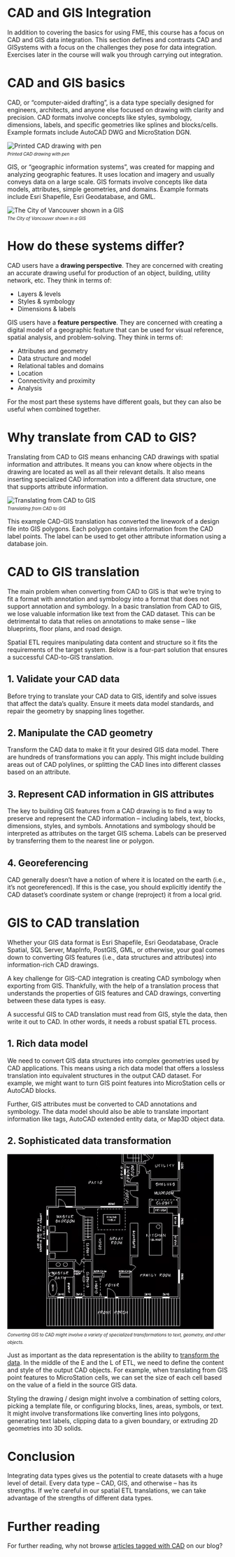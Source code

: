 # CAD and GIS Integration

In addition to covering the basics for using FME, this course has a focus on CAD and GIS data integration. This section defines and contrasts CAD and GISystems with a focus on the challenges they pose for data integration. Exercises later in the course will walk you through carrying out integration.

<!-- Content below is adapted from a series of blog posts written by Tiana Warner: https://blog.safe.com/2013/12/converting-cad-to-gis-starts-preschool/ -->

# CAD and GIS basics

CAD, or “computer-aided drafting”, is a data type specially designed for engineers, architects, and anyone else focused on drawing with clarity and precision. CAD formats involve concepts like styles, symbology, dimensions, labels, and specific geometries like splines and blocks/cells. Example formats include AutoCAD DWG and MicroStation DGN.

![Printed CAD drawing with pen](https://cdn.blog.safe.com/wp-content/uploads/2013/11/iStock_000027153488XSmall.jpg)<br>
<span style="font-style:italic;font-size:x-small">Printed CAD drawing with pen</span>

GIS, or “geographic information systems”, was created for mapping and analyzing geographic features. It uses location and imagery and usually conveys data on a large scale. GIS formats involve concepts like data models, attributes, simple geometries, and domains. Example formats include Esri Shapefile, Esri Geodatabase, and GML.

![The City of Vancouver shown in a GIS](https://cdn.blog.safe.com/wp-content/uploads/2013/11/gis.png)<br>
<span style="font-style:italic;font-size:x-small">The City of Vancouver shown in a GIS</span>

# How do these systems differ?

CAD users have a **drawing perspective**. They are concerned with creating an accurate drawing useful for production of an object, building, utility network, etc. They think in terms of:
- Layers & levels
- Styles & symbology
- Dimensions & labels

GIS users have a **feature perspective**. They are concerned with creating a digital model of a geographic feature that can be used for visual reference, spatial analysis, and problem-solving. They think in terms of:
- Attributes and geometry
- Data structure and model
- Relational tables and domains
- Location
- Connectivity and proximity
- Analysis

For the most part these systems have different goals, but they can also be  useful when combined together.

# Why translate from CAD to GIS?

Translating from CAD to GIS means enhancing CAD drawings with spatial information and attributes. It means you can know where objects in the drawing are located as well as all their relevant details. It also means inserting specialized CAD information into a different data structure, one that supports attribute information.

![Translating from CAD to GIS](http://cdn.blog.safe.com/wp-content/uploads/2013/11/translation.png)<br>
<span style="font-style:italic;font-size:x-small">Translating from CAD to GIS</span>


This example CAD-GIS translation has converted the linework of a design file into GIS polygons. Each polygon contains information from the CAD label points. The label can be used to get other attribute information using a database join.

# CAD to GIS translation

The main problem when converting from CAD to GIS is that we’re trying to fit a format with annotation and symbology into a format that does not support annotation and symbology. In a basic translation from CAD to GIS, we lose valuable information like text from the CAD dataset. This can be detrimental to data that relies on annotations to make sense – like blueprints, floor plans, and road design.

Spatial ETL requires manipulating data content and structure so it fits the requirements of the target system. Below is a four-part solution that ensures a successful CAD-to-GIS translation.

## 1. Validate your CAD data

Before trying to translate your CAD data to GIS, identify and solve issues that affect the data’s quality. Ensure it meets data model standards, and repair the geometry by snapping lines together.

## 2. Manipulate the CAD geometry

Transform the CAD data to make it fit your desired GIS data model. There are hundreds of transformations you can apply. This might include building areas out of CAD polylines, or splitting the CAD lines into different classes based on an attribute.

## 3. Represent CAD information in GIS attributes

The key to building GIS features from a CAD drawing is to find a way to preserve and represent the CAD information – including labels, text, blocks, dimensions, styles, and symbols. Annotations and symbology should be interpreted as attributes on the target GIS schema. Labels can be preserved by transferring them to the nearest line or polygon.

## 4. Georeferencing

CAD generally doesn’t have a notion of where it is located on the earth (i.e., it’s not georeferenced). If this is the case, you should explicitly identify the CAD dataset’s coordinate system or change (reproject) it from a local grid.

# GIS to CAD translation

Whether your GIS data format is Esri Shapefile, Esri Geodatabase, Oracle Spatial, SQL Server, MapInfo, PostGIS, GML, or otherwise, your goal comes down to converting GIS features (i.e., data structures and attributes) into information-rich CAD drawings.

A key challenge for GIS-CAD integration is creating CAD symbology when exporting from GIS. Thankfully, with the help of a translation process that understands the properties of GIS features and CAD drawings, converting between these data types is easy.

A successful GIS to CAD translation must read from GIS, style the data, then write it out to CAD. In other words, it needs a robust spatial ETL process.

## 1. Rich data model

We need to convert GIS data structures into complex geometries used by CAD applications. This means using a rich data model that offers a lossless translation into equivalent structures in the output CAD dataset. For example, we might want to turn GIS point features into MicroStation cells or AutoCAD blocks.

Further, GIS attributes must be converted to CAD annotations and symbology. The data model should also be able to translate important information like tags, AutoCAD extended entity data, or Map3D object data.

## 2. Sophisticated data transformation

![Converting GIS to CAD might involve a variety of specialized transformations to text, geometry, and other objects.](../CADGIS1Lecture/Images/cad.png)<br>
<span style="font-style:italic;font-size:x-small">Converting GIS to CAD might involve a variety of specialized transformations to text, geometry, and other objects.</span>

Just as important as the data representation is the ability to [transform the data](http://www.safe.com/transformers). In the middle of the E and the L of ETL, we need to define the content and style of the output CAD objects. For example, when translating from GIS point features to MicroStation cells, we can set the size of each cell based on the value of a field in the source GIS data.

Styling the drawing / design might involve a combination of setting colors, picking a template file, or configuring blocks, lines, areas, symbols, or text. It might involve transformations like converting lines into polygons, generating text labels, clipping data to a given boundary, or extruding 2D geometries into 3D solids.

# Conclusion

Integrating data types gives us the potential to create datasets with a huge level of detail. Every data type – CAD, GIS, and otherwise – has its strengths. If we’re careful in our spatial ETL translations, we can take advantage of the strengths of different data types.

# Further reading

For further reading, why not browse [articles tagged with CAD](https://blog.safe.com/tag/cad/) on our blog?
